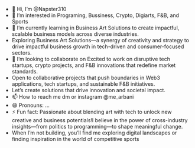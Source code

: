 - 👋 Hi, I’m @Napster310
- 👀 I’m interested in Programing, Bussiness, Crypto, Digiarts, F&B, and Sports
- 🌱 I’m currently learning in Business Art Solutions to create impactful, scalable business models across diverse industries.
- Exploring Business Art Solutions—a synergy of creativity and strategy to drive impactful business growth in tech-driven and consumer-focused sectors.
- 💞️ I’m looking to collaborate on Excited to work on disruptive tech startups, crypto projects, and F&B innovations that redefine market standards.
- Open to collaborative projects that push boundaries in Web3 applications, tech startups, and sustainable F&B initiatives.
- Let’s create solutions that drive innovation and societal impact.
- 📫 How to reach me dm or instagram @me_arbani
- 😄 Pronouns: ...
- ⚡ Fun fact: Passionate about blending art with tech to unlock new creative and business potentials!I believe in the power of cross-industry insights—from politics to programming—to shape meaningful change.
- When I’m not building, you’ll find me exploring digital landscapes or finding inspiration in the world of competitive sports

<!---
Napster310/Napster310 is a ✨ special ✨ repository because its `README.md` (this file) appears on your GitHub profile.
You can click the Preview link to take a look at your changes.
--->
